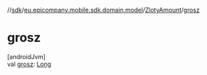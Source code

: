 //[sdk](../../../index.md)/[eu.epicompany.mobile.sdk.domain.model](../index.md)/[ZlotyAmount](index.md)/[grosz](grosz.md)

# grosz

[androidJvm]\
val [grosz](grosz.md): [Long](https://kotlinlang.org/api/latest/jvm/stdlib/kotlin/-long/index.html)
